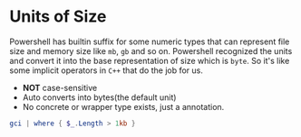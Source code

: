 # Units of Size

Powershell has builtin suffix for some numeric types that can represent file size and memory size like `mb`, `gb` and so on.
Powershell recognized the units and convert it into the base representation of size which is `byte`.
So it's like some implicit operators in `C++` that do the job for us.

- **NOT** case-sensitive
- Auto converts into bytes(the default unit)
- No concrete or wrapper type exists, just a annotation.


```ps1
gci | where { $_.Length > 1kb }
```
